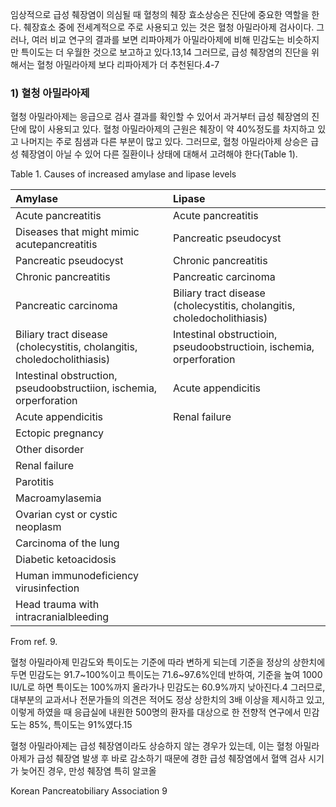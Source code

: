 임상적으로 급성 췌장염이 의심될 때 혈청의 췌장 효소상승은 진단에 중요한 역할을 한다. 췌장효소 중에 전세계적으로 주로 사용되고 있는 것은 혈청 아밀라아제 검사이다. 그러나, 여러 비교 연구의 결과를 보면 리파아제가 아밀라아제에 비해 민감도는 비슷하지만 특이도는 더 우월한 것으로 보고하고 있다.13,14 그러므로, 급성 췌장염의 진단을 위해서는 혈청 아밀라아제 보다 리파아제가 더 추천된다.4-7

### 1) 혈청 아밀라아제

혈청 아밀라아제는 응급으로 검사 결과를 확인할 수 있어서 과거부터 급성 췌장염의 진단에 많이 사용되고 있다. 혈청 아밀라아제의 근원은 췌장이 약 40%정도를 차지하고 있고 나머지는 주로 침샘과 다른 부분이 많고 있다. 그러므로, 혈청 아밀라아제 상승은 급성 췌장염이 아닐 수 있어 다른 질환이나 상태에 대해서 고려해야 한다(Table 1).

Table 1. Causes of increased amylase and lipase levels

| Amylase                                                   | Lipase                                                              |
| :-------------------------------------------------------- | :------------------------------------------------------------------ |
| Acute pancreatitis                                        | Acute pancreatitis                                                  |
| Diseases that might mimic acutepancreatitis               | Pancreatic pseudocyst                                               |
| Pancreatic pseudocyst                                     | Chronic pancreatitis                                                |
| Chronic pancreatitis                                      | Pancreatic carcinoma                                                |
| Pancreatic carcinoma                                      | Biliary tract disease (cholecystitis, cholangitis, choledocholithiasis) |
| Biliary tract disease (cholecystitis, cholangitis, choledocholithiasis) | Intestinal obstructioin, pseudoobstructioin, ischemia, orperforation |
| Intestinal obstruction, pseudoobstructiion, ischemia, orperforation | Acute appendicitis                                                  |
| Acute appendicitis                                        | Renal failure                                                       |
| Ectopic pregnancy                                         |                                                                     |
| Other disorder                                            |                                                                     |
| Renal failure                                             |                                                                     |
| Parotitis                                                 |                                                                     |
| Macroamylasemia                                           |                                                                     |
| Ovarian cyst or cystic neoplasm                           |                                                                     |
| Carcinoma of the lung                                     |                                                                     |
| Diabetic ketoacidosis                                     |                                                                     |
| Human immunodeficiency virusinfection                     |                                                                     |
| Head trauma with intracranialbleeding                     |                                                                     |

From ref. 9.

혈청 아밀라아제 민감도와 특이도는 기준에 따라 변하게 되는데 기준을 정상의 상한치에 두면 민감도는 91.7~100%이고 특이도는 71.6~97.6%인데 반하여, 기준을 높여 1000 IU/L로 하면 특이도는 100%까지 올라가나 민감도는 60.9%까지 낮아진다.4 그러므로, 대부분의 교과서나 전문가들의 의견은 적어도 정상 상한치의 3배 이상을 제시하고 있고, 이렇게 하였을 때 응급실에 내원한 500명의 환자를 대상으로 한 전향적 연구에서 민감도는 85%, 특이도는 91%였다.15

혈청 아밀라아제는 급성 췌장염이라도 상승하지 않는 경우가 있는데, 이는 혈청 아밀라아제가 급성 췌장염 발생 후 바로 감소하기 때문에 경한 급성 췌장염에서 혈액 검사 시기가 늦어진 경우, 만성 췌장염 특히 알코올

Korean Pancreatobiliary Association <PAGE>9